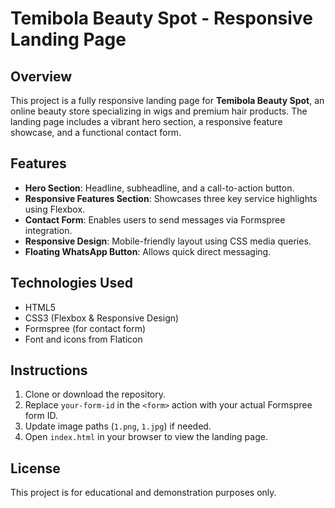 # Temibola Beauty Spot - Responsive Landing Page

## Overview

This project is a fully responsive landing page for **Temibola Beauty Spot**, an online beauty store specializing in wigs and premium hair products. The landing page includes a vibrant hero section, a responsive feature showcase, and a functional contact form.

## Features

- **Hero Section**: Headline, subheadline, and a call-to-action button.
- **Responsive Features Section**: Showcases three key service highlights using Flexbox.
- **Contact Form**: Enables users to send messages via Formspree integration.
- **Responsive Design**: Mobile-friendly layout using CSS media queries.
- **Floating WhatsApp Button**: Allows quick direct messaging.

## Technologies Used

- HTML5
- CSS3 (Flexbox & Responsive Design)
- Formspree (for contact form)
- Font and icons from Flaticon

## Instructions

1. Clone or download the repository.
2. Replace `your-form-id` in the `<form>` action with your actual Formspree form ID.
3. Update image paths (`1.png`, `1.jpg`) if needed.
4. Open `index.html` in your browser to view the landing page.

## License

This project is for educational and demonstration purposes only.
